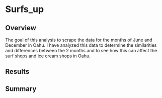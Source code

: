 # Surfs_up

## Overview

The goal of this analysis to scrape the data for the months of June and December in Oahu.  I have analyzed this data to determine the similarities and differences between the 2 months and to see how this can affect the surf shops and ice cream shops in Oahu.

## Results



## Summary


